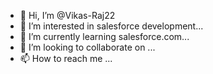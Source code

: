 - 👋 Hi, I’m @Vikas-Raj22
- 👀 I’m interested in salesforce development...
- 🌱 I’m currently learning salesforce.com...
- 💞️ I’m looking to collaborate on ...
- 📫 How to reach me ...

<!---
Vikas-Raj22/Vikas-Raj22 is a ✨ special ✨ repository because its `README.md` (this file) appears on your GitHub profile.
You can click the Preview link to take a look at your changes.
--->

